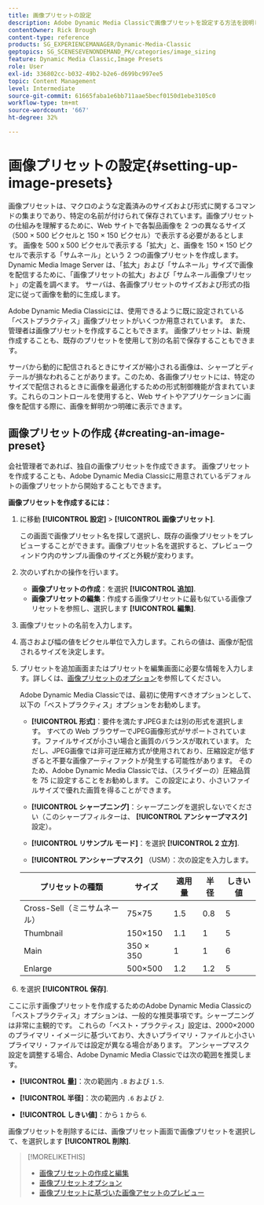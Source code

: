 ```yaml
---
title: 画像プリセットの設定
description: Adobe Dynamic Media Classicで画像プリセットを設定する方法を説明します。
contentOwner: Rick Brough
content-type: reference
products: SG_EXPERIENCEMANAGER/Dynamic-Media-Classic
geptopics: SG_SCENESEVENONDEMAND_PK/categories/image_sizing
feature: Dynamic Media Classic,Image Presets
role: User
exl-id: 336802cc-b032-49b2-b2e6-d699bc997ee5
topic: Content Management
level: Intermediate
source-git-commit: 61665faba1e6bb711aae5becf0150d1ebe3105c0
workflow-type: tm+mt
source-wordcount: '667'
ht-degree: 32%

---
```


# 画像プリセットの設定{#setting-up-image-presets}

画像プリセットは、マクロのような定義済みのサイズおよび形式に関するコマンドの集まりであり、特定の名前が付けられて保存されています。画像プリセットの仕組みを理解するために、Web サイトで各製品画像を 2 つの異なるサイズ（500 × 500 ピクセルと 150 × 150 ピクセル）で表示する必要があるとします。 画像を 500 x 500 ピクセルで表示する「拡大」と、画像を 150 × 150 ピクセルで表示する「サムネール」という 2 つの画像プリセットを作成します。 Dynamic Media Image Server は、「拡大」および「サムネール」サイズで画像を配信するために、「画像プリセットの拡大」および「サムネール画像プリセット」の定義を調べます。 サーバは、各画像プリセットのサイズおよび形式の指定に従って画像を動的に生成します。

Adobe Dynamic Media Classicには、使用できるように既に設定されている「ベストプラクティス」画像プリセットがいくつか用意されています。 また、管理者は画像プリセットを作成することもできます。 画像プリセットは、新規作成することも、既存のプリセットを使用して別の名前で保存することもできます。

サーバから動的に配信されるときにサイズが縮小される画像は、シャープとディテールが損なわれることがあります。このため、各画像プリセットには、特定のサイズで配信されるときに画像を最適化するための形式制御機能が含まれています。これらのコントロールを使用すると、Web サイトやアプリケーションに画像を配信する際に、画像を鮮明かつ明確に表示できます。

## 画像プリセットの作成 {#creating-an-image-preset}

会社管理者であれば、独自の画像プリセットを作成できます。 画像プリセットを作成することも、Adobe Dynamic Media Classicに用意されているデフォルトの画像プリセットから開始することもできます。

**画像プリセットを作成するには：**

1. に移動 **[!UICONTROL 設定]** > **[!UICONTROL 画像プリセット]**.

   この画面で画像プリセット名を探して選択し、既存の画像プリセットをプレビューすることができます。画像プリセット名を選択すると、プレビューウィンドウ内のサンプル画像のサイズと外観が変わります。

1. 次のいずれかの操作を行います。

   * **画像プリセットの作成**：を選択 **[!UICONTROL 追加]**.
   * **画像プリセットの編集**：作成する画像プリセットに最も似ている画像プリセットを参照し、選択します **[!UICONTROL 編集]**.

1. 画像プリセットの名前を入力します。
1. 高さおよび幅の値をピクセル単位で入力します。これらの値は、画像が配信されるサイズを決定します。
1. プリセットを追加画面またはプリセットを編集画面に必要な情報を入力します。詳しくは、[画像プリセットのオプション](application-setup.md#image_preset_options)を参照してください。

   Adobe Dynamic Media Classicでは、最初に使用すべきオプションとして、以下の「ベストプラクティス」オプションをお勧めします。

   * **[!UICONTROL 形式]**：要件を満たすJPEGまたは別の形式を選択します。 すべての Web ブラウザーでJPEG画像形式がサポートされています。ファイルサイズが小さい場合と画質のバランスが取れています。 ただし、JPEG画像では非可逆圧縮方式が使用されており、圧縮設定が低すぎると不要な画像アーティファクトが発生する可能性があります。 そのため、Adobe Dynamic Media Classicでは、（スライダーの）圧縮品質を 75 に設定することをお勧めします。 この設定により、小さいファイルサイズで優れた画質を得ることができます。

   * **[!UICONTROL シャープニング]**：シャープニングを選択しないでください（このシャープフィルターは、 **[!UICONTROL アンシャープマスク]** 設定）。

   * **[!UICONTROL リサンプル モード]**：を選択 **[!UICONTROL 2 立方]**.

   * **[!UICONTROL アンシャープマスク]** （USM）：次の設定を入力します。

   | プリセットの種類 | サイズ | 適用量 | 半径 | しきい値 |
   | --- | --- | --- | --- | --- |
   | Cross-Sell（ミニサムネール） | 75×75 | 1.5 | 0.8 | 5 |
   | Thumbnail | 150×150 | 1.1 | 1 | 5 |
   | Main | 350 × 350 | 1 | 1 | 6 |
   | Enlarge | 500×500 | 1.2 | 1.2 | 5 |

1. を選択 **[!UICONTROL 保存]**.

ここに示す画像プリセットを作成するためのAdobe Dynamic Media Classicの「ベストプラクティス」オプションは、一般的な推奨事項です。シャープニングは非常に主観的です。 これらの「ベスト・プラクティス」設定は、2000×2000 のプライマリ・イメージに基づいており、大きいプライマリ・ファイルと小さいプライマリ・ファイルでは設定が異なる場合があります。 アンシャープマスク設定を調整する場合、Adobe Dynamic Media Classicでは次の範囲を推奨します。

* **[!UICONTROL 量]**：次の範囲内 `.8` および `1.5`.

* **[!UICONTROL 半径]**：次の範囲内 `.6` および `2`.

* **[!UICONTROL しきい値]**：から `1` から `6`.

画像プリセットを削除するには、画像プリセット画面で画像プリセットを選択して、を選択します **[!UICONTROL 削除]**.

>[!MORELIKETHIS]
>
>* [画像プリセットの作成と編集](application-setup.md#creating_and_editing_image_presets)
>* [画像プリセットオプション](application-setup.md#image_preset_options)
>* [画像プリセットに基づいた画像アセットのプレビュー](previewing-asset.md#previewing_an_image_asset_based_on_its_image_preset)
